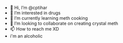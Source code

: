 - 👋 Hi, I’m @cptihar
- 👀 I’m interested in drugs
- 🌱 I’m currently learning meth cooking
- 💞️ I’m looking to collaborate on creating crystal meth
- 📫 How to reach me XD
- i'm an alcoholic

<!---
cptihar/cptihar is a ✨ special ✨ repository because its `README.md` (this file) appears on your GitHub profile.
You can click the Preview link to take a look at your changes.
--->
